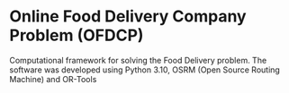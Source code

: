# Online Food Delivery Company Problem (OFDCP)

Computational framework for solving the Food Delivery problem. The software was developed using Python 3.10, OSRM (Open Source Routing Machine) and OR-Tools